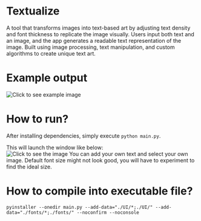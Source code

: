 # Textualize
A tool that transforms images into text-based art by adjusting text density and font thickness to replicate the image visually. Users input both text and an image, and the app generates a readable text representation of the image. Built using image processing, text manipulation, and custom algorithms to create unique text art.

# Example output
![Click to see example image](https://i.imgur.com/P904SEc.jpeg)

# How to run?
After installing dependencies, simply execute `python main.py`.

This will launch the window like below:  
![Click to see the image](https://i.imgur.com/6nlcTTV.png)
You can add your own text and select your own image. Default font size might not look good, you will have to experiment to find the ideal size.

# How to compile into executable file?
`pyinstaller --onedir main.py --add-data="./UI/*;./UI/" --add-data="./fonts/*;./fonts/" --noconfirm --noconsole`
